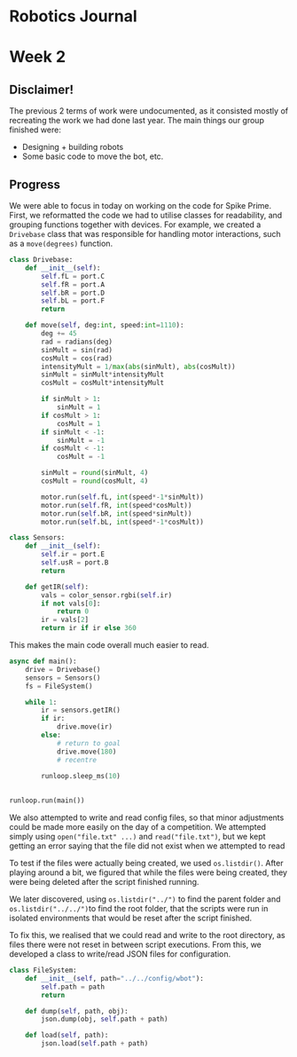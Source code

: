 # Robotics Journal

# Week 2

## Disclaimer!

The previous 2 terms of work were undocumented, as it consisted mostly of recreating the work we had done last year. The main things our group finished were:

- Designing + building robots
- Some basic code to move the bot, etc.

## Progress

We were able to focus in today on working on the code for Spike Prime. First, we reformatted the code we had to utilise classes for readability, and grouping functions together with devices. For example, we created a `Drivebase` class that was responsible for handling motor interactions, such as a `move(degrees)` function. 

```py
class Drivebase:
    def __init__(self):
        self.fL = port.C
        self.fR = port.A
        self.bR = port.D
        self.bL = port.F
        return

    def move(self, deg:int, speed:int=1110):
        deg += 45
        rad = radians(deg)
        sinMult = sin(rad)
        cosMult = cos(rad)
        intensityMult = 1/max(abs(sinMult), abs(cosMult))
        sinMult = sinMult*intensityMult
        cosMult = cosMult*intensityMult

        if sinMult > 1:
            sinMult = 1
        if cosMult > 1:
            cosMult = 1
        if sinMult < -1:
            sinMult = -1
        if cosMult < -1:
            cosMult = -1

        sinMult = round(sinMult, 4)
        cosMult = round(cosMult, 4)

        motor.run(self.fL, int(speed*-1*sinMult))
        motor.run(self.fR, int(speed*cosMult))
        motor.run(self.bR, int(speed*sinMult))
        motor.run(self.bL, int(speed*-1*cosMult))
```
```py
class Sensors:
    def __init__(self):
        self.ir = port.E
        self.usR = port.B
        return

    def getIR(self):
        vals = color_sensor.rgbi(self.ir)
        if not vals[0]:
            return 0
        ir = vals[2]
        return ir if ir else 360
```

This makes the main code overall much easier to read.

```py
async def main():
    drive = Drivebase()
    sensors = Sensors()
    fs = FileSystem()

    while 1:
        ir = sensors.getIR()
        if ir:
            drive.move(ir)
        else:
            # return to goal
            drive.move(180)
            # recentre
        
        runloop.sleep_ms(10)
            

runloop.run(main())
```

We also attempted to write and read config files, so that minor adjustments could be made more easily on the day of a competition. We attempted simply using `open("file.txt" ...)` and `read("file.txt")`, but we kept getting an error saying that the file did not exist when we attempted to read

To test if the files were actually being created, we used `os.listdir()`. After playing around a bit, we figured that while the files were being created, they were being deleted after the script finished running.

We later discovered, using `os.listdir("../")` to find the parent folder and `os.listdir("../../")`to find the root folder, that the scripts were run in isolated environments that would be reset after the script finished.

To fix this, we realised that we could read and write to the root directory, as files there were not reset in between script executions. From this, we developed a class to write/read JSON files for configuration.

```py
class FileSystem:
    def __init__(self, path="../../config/wbot"):
        self.path = path
        return

    def dump(self, path, obj):
        json.dump(obj, self.path + path)

    def load(self, path):
        json.load(self.path + path)
```
